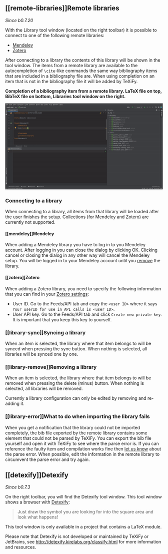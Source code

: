 ## [[remote-libraries]]Remote libraries

_Since b0.7.20_

With the Library tool window (located on the right toolbar) it is possible to connect to one of the following remote libraries:

* [Mendeley](https://www.mendeley.com/search/)
* [Zotero](https://www.zotero.org/)

After connecting to a library the contents of this library will be shown in the tool window.
The items from a remote library are available to the autocompletion of `\cite`-like commands the same way bibliography items that are included in a bibliography file are.
When using completion on an item that is not in the bibliography file it will be added by TeXiFy.

<a name="img-citefromremote"></a>**Completion of a bibliography item from a remote library. LaTeX file on top, BibTeX file on bottom, Libraries tool window on the right.**

![Cite from remote](citefromremote.gif)

### Connecting to a library

When connecting to a library, all items from that library will be loaded after the user finishes the setup.
Collections (for Mendeley and Zotero) are currently not supported.

#### [[mendeley]]Mendeley

When adding a Mendeley library you have to log in to you Mendeley account.
After logging in you can close the dialog by clicking OK.
Clicking cancel or closing the dialog in any other way will cancel the Mendeley setup.
You will be logged in to your Mendeley account until you [remove](Tools#library-remove) the library.

#### [[zotero]]Zotero

When adding a Zotero library, you need to specify the following information that you can find in your [Zotero settings](https://www.zotero.org/settings):

* User ID. Go to the Feeds/API tab and copy the `<user ID>` where it says `Your userID for use in API calls is <user ID>`.
* User API key. Go to the Feeds/API tab and click `Create new private key`.
    It is important that you keep this key to yourself.

### [[library-sync]]Syncing a library

When an item is selected, the library where that item belongs to will be synced when pressing the sync button.
When nothing is selected, all libraries will be synced one by one.

### [[library-remove]]Removing a library

When an item is selected, the library where that item belongs to will be removed when pressing the delete (minus) button.
When nothing is selected, all libraries will be removed.

Currently a library configuration can only be edited by removing and re-adding it.

### [[library-error]]What to do when importing the library fails
When you get a notification that the library could not be imported completely, the bib file exported by the remote library contains some element that could not be parsed by TeXiFy.
You can export the bib file yourself and open it with TeXiFy to see where the parse error is.
If you can reference the faulty item and compilation works fine then [let us know](https://github.com/Hannah-Sten/TeXiFy-IDEA/issues/new/choose) about the parse error.
When possible, edit the information in the remote library to circumvent the parse error and try again.

## [[detexify]]Detexify

_Since b0.7.3_

On the right toolbar, you will find the Detexify tool window. This tool window shows a browser with [Detexify](https://detexify.kirelabs.org/classify.html):

> Just draw the symbol you are looking for into the square area and look what happens!

This tool window is only available in a project that contains a LaTeX module.

Please note that Detexify is not developed or maintained by TeXiFy or JetBrains, see http://detexify.kirelabs.org/classify.html for more information and resources.
